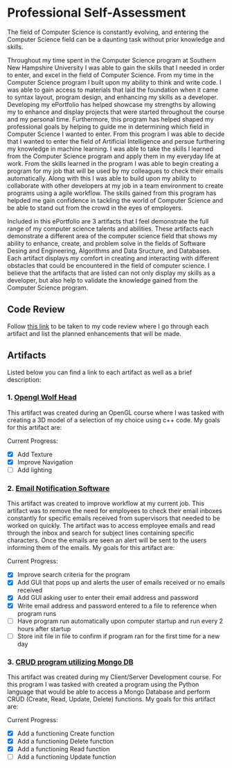 # Professional Self-Assessment

The field of Computer Science is constantly evolving, and entering the Computer Science field can be a daunting task without prior knowledge and skills.

Throughout my time spent in the Computer Science program at Southern New Hampshire University I was able to gain the skills that I needed in order to enter, and excel in the field of Computer Science. From my time in the Computer Science program I built upon my ability to think and write code. I was able to gain access to materials that laid the foundation when it came to syntax layout, program design, and enhancing my skills as a developer. Developing my ePortfolio has helped showcase my strengths by allowing my to enhance and display projects that were started throughout the course and my personal time. Furthermore, this program has helped shaped my professional goals by helping to guide me in determining which field in Computer Science I wanted to enter. From this program I was able to decide that I wanted to enter the field of Artificial Intelligence and persue furthering my knowledge in machine learning. I was able to take the skills I learned from the Computer Science program and apply them in my everyday life at work. From the skills learned in the program I was able to begin creating a program for my job that will be used by my colleagues to check their emails automatically. Along with this I was able to build upon my ability to collaborate with other developers at my job in a team environment to create programs using a agile workflow. The skills gained from this program has helpded me gain confidence in tackling the world of Computer Science and be able to stand out from the crowd in the eyes of employers. 

Included in this ePortfolio are 3 artifacts that I feel demonstrate the full range of my computer science talents and abilities. These artifacts each demonstrate a different area of the computer science field that shows my ability to enhance, create, and problem solve in the fields of Software Desing and Engineering, Algorithms and Data Sructure, and Databases. Each artifact displays my comfort in creating and interacting with different obstacles that could be encountered in the field of computer science. I believe that the artifacts that are listed can not only display my skills as a developer, but also help to validate the knowledge gained from the Computer Science program.

## Code Review

Follow [this link](https://youtu.be/lyZpw21SdSo) to be taken to my code review where I go through each artifact and list the planned enhancements that will be made. 

## Artifacts

Listed below you can find a link to each artifact as well as a brief description:

### 1. [Opengl Wolf Head](https://joeyf12.github.io/wolfhead)

This artifact was created during an OpenGL course where I was tasked with creating a 3D model of a selection of my choice using c++ code. My goals for this artifact are:

Current Progress:
- [x] Add Texture
- [x] Improve Navigation
- [ ] Add lighting

### 2. [Email Notification Software](https://joeyf12.github.io/emailsoftware)

This artifact was created to improve workflow at my current job. This artifact was to remove the need for employees to check their email inboxes constantly for specific emails received from supervisors that needed to be worked on quickly. The artifact was to access employee emails and read through the inbox and search for subject lines containing specific characters. Once the emails are seen an alert will be sent to the users informing them of the emails. My goals for this artifact are: 

Current Progress:
- [x] Improve search criteria for the program
- [x] Add GUI that pops up and alerts the user of emails received or no emails received
- [x] Add GUI asking user to enter their email address and password
- [x] Write email address and password entered to a file to reference when program runs
- [ ] Have program run automatically upon computer startup and run every 2 hours after startup
- [ ] Store init file in file to confirm if program ran for the first time for a new day

### 3. [CRUD program utilizing Mongo DB](https://joeyf12.github.io/CRUDmongo)

This artifact was created during my Client/Server Development course. For this program I was tasked with created a program using the Python language that would be able to access a Mongo Database and perform CRUD  (Create, Read, Update, Delete) functions. My goals for this artifact are:

Current Progress:
- [x] Add a functioning Create function
- [x] Add a functioning Delete function
- [x] Add a functioning Read function
- [ ] Add a functioning Update function
